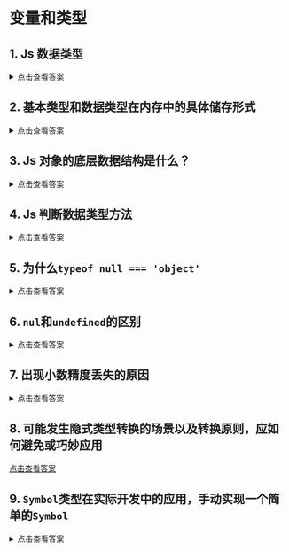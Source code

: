 # 变量和类型

## 1. Js 数据类型

<details>
<summary>点击查看答案</summary>

Js 变量包含**基本类型**和**引用类型**。

| 基本类型  | 引用类型                |
| --------- | ----------------------- |
| Undefined | Object                  |
| Null      | Function                |
| Boolean   | Date                    |
| String    | RegExp                  |
| Number    | Math（单体内置类型）    |
| Symbol    | Global（单体内置类型）  |
| BigInt    | Boolean（基本包装类型） |
|           | Number（基本包装类型）  |
|           | String（基本包装类型）  |

</details>

## 2. 基本类型和数据类型在内存中的具体储存形式

<details>
<summary>点击查看答案</summary>

基本类型值在内存中占据固定大小的空间，因此被保存在栈内存中。

引用类型的值是对象，保存在堆内存中。

</details>

## 3. Js 对象的底层数据结构是什么？

<details>
<summary>点击查看答案</summary>

散列表（哈希表）

</details>

## 4. Js 判断数据类型方法

<details>
<summary>点击查看答案</summary>

1. `typeof`:

   - 基本类型除 null 以外均可以准确判断
   - `typeof null === 'object'`
   - 引用类型除 function 以外均判断为`object`
   - `typeof func === 'function'`

2. `instanceof`: 判断实例对象上的原型链上是否能找到构造函数的原型属性，即判断某个对象是否是另一对象的实例。缺点：只能判断引用类型。
3. `Object.prototype.toString.call()`: 最准确

</details>

## 5. 为什么`typeof null === 'object'`

<details>
<summary>点击查看答案</summary>
`不同的变量在底层都表示为二进制，`typeof`会将二进制的前三位为0判断为`object`，而null用二进制表示全为0，因此将`null`错误的判断为`object`。

手动实现 deepClone: [手写系列](./handleWrite)

</details>

## 6. `nul`和`undefined`的区别

<details>
<summary>点击查看答案</summary>

`undefined`表示变量已声明，但并未初始化。`typeof undefined === 'undefined'`

`null`通常用于已在保存对象的变量，但还没有真正的保存对象。`typeof null === 'object'`

</details>

## 7. 出现小数精度丢失的原因

<details>
<summary>点击查看答案</summary>

1. 小精度丢失原因：`Js`遵守 JEEE 754 规范，使用双精度存储，占用 64bit。其中 1bit 表正负，52bit 表示尾数，11bit 表示指数。
2. `JavaScript`最大数字: `Number.MAX_VALUE`
3. `JavaScript`最大安全数字: `Number.MAX_SAFE_INTEGER`
4. 避免精度丢失的方法: 使用字符串传值

[点击查看详解](./numInJs)

</details>

## 8. 可能发生隐式类型转换的场景以及转换原则，应如何避免或巧妙应用

[点击查看答案](./implicitConversion)

## 9. `Symbol`类型在实际开发中的应用，手动实现一个简单的`Symbol`

<details>
<summary>点击查看答案</summary>

应用:

1. 用于对象中的唯一 key，防止对象中的某个 key 不小心被改写或覆盖。
2. 对象中以`Symbol`为 key 时，`for in`、`Json.stringify`等会跳过该属性，可以用于模拟私有属性。想要读取所有属性时，可以使用 Reflect.ownKeys(obj)。
3. 消除魔法值。

手动实现: [手写系列](./handleWrite)

</details>
